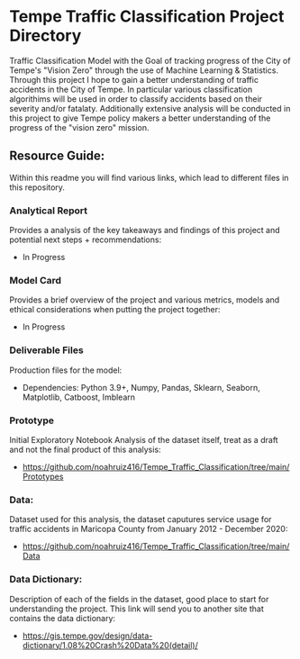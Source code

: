 # Tempe Traffic Classification Project Directory
Traffic Classification Model with the Goal of tracking progress of the City of Tempe's "Vision Zero" through the use of Machine Learning & Statistics. Through this project I hope to gain a better understanding of traffic accidents in the City of Tempe. In particular various classification algorithims will be used in order to classify accidents based on their severity and/or fatalaty. Additionally extensive analysis will be conducted in this project to give Tempe policy makers a better understanding of the progress of the "vision zero" mission.

## Resource Guide:
Within this readme you will find various links, which lead to different files in this repository. 

### Analytical Report 
Provides a analysis of the key takeaways and findings of this project and potential next steps + recommendations:
- In Progress

### Model Card 
Provides a brief overview of the project and various metrics, models and ethical considerations when putting the project together:
- In Progress

### Deliverable Files 
Production files for the model:
- Dependencies: Python 3.9+, Numpy, Pandas, Sklearn, Seaborn, Matplotlib, Catboost, Imblearn

### Prototype
Initial Exploratory Notebook Analysis of the dataset itself, treat as a draft and not the final product of this analysis:
- https://github.com/noahruiz416/Tempe_Traffic_Classification/tree/main/Prototypes

### Data:
Dataset used for this analysis, the dataset caputures service usage for traffic accidents  in Maricopa County from January 2012 - December 2020:
- https://github.com/noahruiz416/Tempe_Traffic_Classification/tree/main/Data

### Data Dictionary:
Description of each of the fields in the dataset, good place to start for understanding the project. This link will send you to another site that contains the data dictionary:
- https://gis.tempe.gov/design/data-dictionary/1.08%20Crash%20Data%20(detail)/
